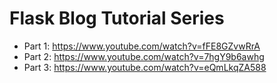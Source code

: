 # Flask Blog Tutorial Series

 - Part 1: https://www.youtube.com/watch?v=fFE8GZvwRrA
 - Part 2: https://www.youtube.com/watch?v=7hgY9b6awhg
 - Part 3: https://www.youtube.com/watch?v=eQmLkqZA588
